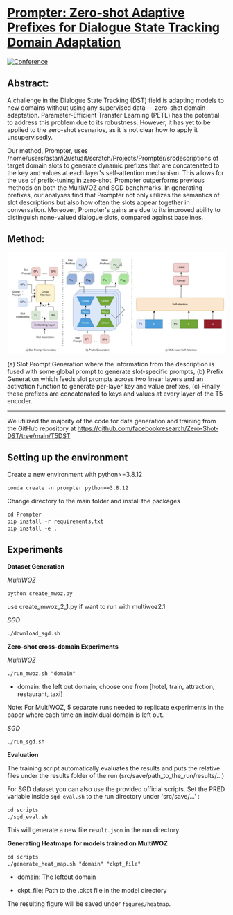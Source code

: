 # [Prompter: Zero-shot Adaptive Prefixes for Dialogue State Tracking Domain Adaptation](https://arxiv.org/abs/2306.04724)
[![Conference](https://img.shields.io/badge/ACL-2023-green)]()

## Abstract:
A  challenge in the Dialogue State Tracking (DST) field is adapting models to new domains without using any supervised data — zero-shot domain adaptation. Parameter-Efficient Transfer Learning (PETL) has the potential to address this problem due to its robustness. However, it has yet to be applied to the zero-shot scenarios, as it is not clear how to apply it unsupervisedly. 

Our method, Prompter, uses /home/users/astar/i2r/stuait/scratch/Projects/Prompter/srcdescriptions of target domain slots to generate dynamic prefixes that are concatenated to the key and values at each layer's self-attention mechanism. This allows for the use of prefix-tuning in zero-shot. Prompter outperforms previous methods on both the MultiWOZ and SGD benchmarks. In generating prefixes, our analyses find that Prompter not only utilizes the semantics of slot descriptions but also how often the slots appear together in conversation. Moreover, Prompter's gains are due to its improved ability to distinguish none-valued dialogue slots, compared against baselines.
## Method:
<p align="center">
<img src="figures/Method.jpg" width="%" />
</p>
 (a) Slot Prompt Generation where the information from the description is fused with some global prompt to generate slot-specific prompts, (b) Prefix Generation which feeds slot prompts across two linear layers and an activation function to generate per-layer key and value prefixes, (c) Finally these prefixes are concatenated to keys and values at every layer of the T5 encoder.

---

We utilized the majority of the code for data generation and training from the GitHub repository at https://github.com/facebookresearch/Zero-Shot-DST/tree/main/T5DST

## Setting up the environment
Create a new environment with python>=3.8.12
```console
conda create -n prompter python==3.8.12
```

Change directory to the main folder and install the packages
```console
cd Prompter
pip install -r requirements.txt
pip install -e .
```
## Experiments

**Dataset Generation**

*MultiWOZ*
```console
python create_mwoz.py
```
use create_mwoz_2_1.py if want to run with multiwoz2.1

*SGD*
```console
./download_sgd.sh
```

**Zero-shot cross-domain Experiments**

*MultiWOZ* 
```console
./run_mwoz.sh "domain"
```
* domain: the left out domain, choose one from [hotel, train, attraction, restaurant, taxi]

Note: For MultiWOZ, 5 separate runs needed to replicate experiments in the paper where each time an individual domain is left out.

*SGD* 
```console
./run_sgd.sh
```
**Evaluation**

The training script automatically evaluates the results and puts the relative files under the results folder of the run (src/save/path_to_the_run/results/...)

For SGD dataset you can also use the provided official scripts. Set the PRED variable inside `sgd_eval.sh` to the run directory under 'src/save/...' :
```console
cd scripts
./sgd_eval.sh
```
This will generate a new file `result.json` in the run directory.

**Generating Heatmaps for models trained on MultiWOZ**
```console
cd scripts
./generate_heat_map.sh "domain" "ckpt_file"
```
- domain: The leftout domain

- ckpt_file: Path to the .ckpt file in the model directory

The resulting figure will be saved under `figures/heatmap`.

